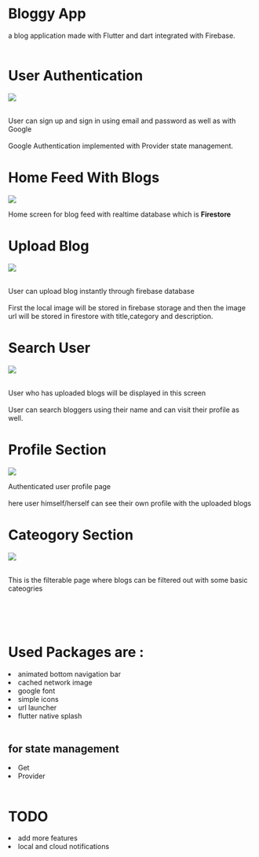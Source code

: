 # Bloggy App

a blog application made with Flutter and dart integrated with Firebase.
</br></br>

# User Authentication

<img src="https://github.com/Surajkrmkr/blogy/blob/master/screenshot/1.png?raw=true" />
</br></br>
<p> User can sign up and sign in using email and password as well as with Google </br></br>
Google Authentication implemented with Provider state management. </p>
</p>

# Home Feed With Blogs

<img src="https://github.com/Surajkrmkr/blogy/blob/master/screenshot/2.png?raw=true" />

<p> Home screen for blog feed with realtime database which is <strong>Firestore</strong> </p>

# Upload Blog

<img src="https://github.com/Surajkrmkr/blogy/blob/master/screenshot/3.png?raw=true" />
</br></br>
<p> User can upload blog instantly through firebase database </br></br>
First the local image will be stored in firebase storage and then the image url will be stored in firestore with title,category and description. </p>
</p>

# Search User

<img src="https://github.com/Surajkrmkr/blogy/blob/master/screenshot/4.png?raw=true" />
</br></br>
<p> User who has uploaded blogs will be displayed in this screen</br></br>
User can search bloggers using their name and can visit their profile as well. </p>
</p>

# Profile Section

<img src="https://github.com/Surajkrmkr/blogy/blob/master/screenshot/5.png?raw=true" />

<p> Authenticated user profile page</br></br>
here user himself/herself can see their own profile with the uploaded blogs </p>
</p>

# Cateogory Section

<img src="https://github.com/Surajkrmkr/blogy/blob/master/screenshot/6.png?raw=true" />
</br></br>
<p> This is the filterable page where blogs can be filtered out with some basic cateogries 
</p>

</br></br></br>

# Used Packages are :

<li>animated bottom navigation bar</li>
<li>cached network image</li>
<li>google font</li>
<li> simple icons</li>
<li>url launcher </li>
<li>flutter native splash </li>
</br>

## for state management

<li>Get </li>
<li>Provider</li>
<br>

# TODO

<li>add more features</li>
<li> local and cloud notifications </li>
